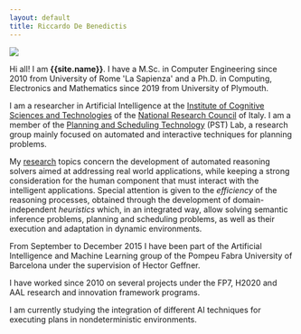 ```yaml
---
layout: default
title: Riccardo De Benedictis
---
```


<img class="img-thumbnail" src="{{site.url}}/figures/face.png">

Hi all! I am **{{site.name}}**. I have a M.Sc. in Computer Engineering since 2010 from University of Rome 'La Sapienza' and a Ph.D. in Computing, Electronics and Mathematics since 2019 from University of Plymouth.

I am a researcher in Artificial Intelligence at the [Institute of Cognitive Sciences and Technologies](https://istc.cnr.it/) of the [National Research Council](https://www.cnr.it/en) of Italy. I am a member of the [Planning and Scheduling Technology](https://www.istc.cnr.it/it/group/pst) (PST) Lab, a research group mainly focused on automated and interactive techniques for planning problems.

My [research](/research/) topics concern the development of automated reasoning solvers aimed at addressing real world applications, while keeping a strong consideration for the human component that must interact with the intelligent applications. Special attention is given to the *efficiency* of the reasoning processes, obtained through the development of domain-independent *heuristics* which, in an integrated way, allow solving semantic inference problems, planning and scheduling problems, as well as their execution and adaptation in dynamic environments.

From September to December 2015 I have been part of the Artificial Intelligence and Machine Learning group of the Pompeu Fabra University of Barcelona under the supervision of Hector Geffner.

I have worked since 2010 on several projects under the FP7, H2020 and AAL research and innovation framework programs.

I am currently studying the integration of different AI techniques for executing plans in nondeterministic environments.